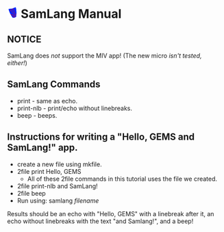 # <img src="samlang-logo.png" alt="Sam-Lang Logo" width="5%"/> SamLang Manual

## NOTICE
SamLang does *not* support the MIV app! (The new micro *isn't tested, either!*)

## SamLang Commands
* print - same as echo.
* print-nlb - print/echo without linebreaks.
* beep - beeps.

## Instructions for writing a "Hello, GEMS and SamLang!" app.
* create a new file using mkfile.
* 2file print Hello, GEMS
    * All of these 2file commands in this tutorial uses the file we created.
* 2file print-nlb and SamLang!
* 2file beep
* Run using: samlang *filename*

Results should be an echo with "Hello, GEMS" with a linebreak after it, an echo without linebreaks with the text "and Samlang!", and a beep!
